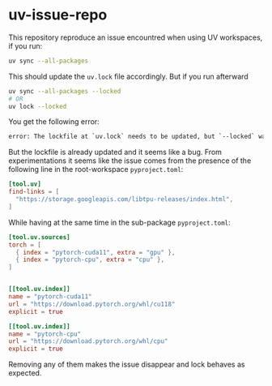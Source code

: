 # uv-issue-repo
This repository reproduce an issue encountred when using UV workspaces, if you run:
```bash
uv sync --all-packages
```
This should update the `uv.lock` file accordingly. But if you run afterward
```bash
uv sync --all-packages --locked
# OR
uv lock --locked
```
You get the following error:
```bash
error: The lockfile at `uv.lock` needs to be updated, but `--locked` was provided. To update the lockfile, run `uv lock`.
```
But the lockfile is already updated and it seems like a bug.
From experimentations it seems like the issue comes from the presence of the following line in the root-workspace `pyproject.toml`:
```toml
[tool.uv]
find-links = [
  "https://storage.googleapis.com/libtpu-releases/index.html",
]
```

While having at the same time in the sub-package `pyproject.toml`:
```toml
[tool.uv.sources]
torch = [
  { index = "pytorch-cuda11", extra = "gpu" },
  { index = "pytorch-cpu", extra = "cpu" },
]


[[tool.uv.index]]
name = "pytorch-cuda11"
url = "https://download.pytorch.org/whl/cu118"
explicit = true

[[tool.uv.index]]
name = "pytorch-cpu"
url = "https://download.pytorch.org/whl/cpu"
explicit = true
```

Removing any of them makes the issue disappear and lock behaves as expected.
